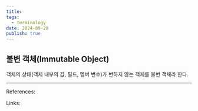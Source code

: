 ```yaml
---
title: 
tags:
  - terminology
date: 2024-09-20
publish: true
---
```

## 불변 객체(Immutable Object)
객체의 상태(객체 내부의 값, 필드, 멤버 변수)가 변하지 않는 객체를 불변 객체라 한다.

---
References: 

Links: 
